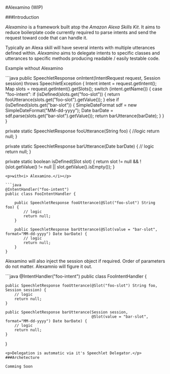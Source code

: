 #Alexamino (WIP)

###Introduction
<p><i>Alexamino</i> is a framework built atop the <i>Amazon Alexa Skills Kit</i>. It aims to reduce boilerplate code currently required to parse intents and send the request toward code that can handle it.</p>
<p>Typically an Alexa skill will have several intents with multiple utterances defined within. <i>Alexamino</i> aims to delegate intents to specific classes and utterances to specific methods producing readable / easily testable code. 
</p>
<p>Example without Alexamino</p>
```java
public SpeechletResponse onIntent(IntentRequest request, Session session) throws SpeechletException {
    Intent intent = request.getIntent();
    Map<String, Slot> slots = request.getIntent().getSlots();
    switch (intent.getName()) {
        case "foo-intent":
            if (isDefined(slots.get("foo-slot")) {
                return fooUtterance(slots.get("foo-slot").getValue());
            } else if (isDefined(slots.get("bar-slot")) {
                SimpleDateFormat sdf = new SimpleDateFormat("MM-dd-yyyy");
                Date barDate = sdf.parse(slots.get("bar-slot").getValue());
                return barUtterance(barDate);
            }
     }
}

private static SpeechletResponse fooUtterance(String foo) {
    //logic
    return null;
}

private static SpeechletResponse barUtterance(Date barDate) {
    // logic
    return null;
}

private static boolean isDefined(Slot slot) {
    return slot != null && !(slot.getValue() != null || slot.getValue().isEmpty());
}
```
<p>with<i> Alexamino.</i></p>

```java
@IntentHandler("foo-intent")
public class FooIntentHandler {
    
    public SpeechletResponse fooUtterance(@Slot("foo-slot") String foo) {
        // logic
        return null;
    }
    
    public SpeechletResponse barUtterance(@Slot(value = "bar-slot", format="MM-dd-yyyy") Date barDate) {
        // logic
        return null;
    }
}
```
<p>Alexamino will also inject the session object if required. Order of parameters do not matter. Alexamnio will figure it out.</p>
```java
@IntentHandler("foo-intent")
public class FooIntentHandler {
    
    public SpeechletResponse fooUtterance(@Slot("foo-slot") String foo, Session session) {
        // logic
        return null;
    }
    
    public SpeechletResponse barUtterance(Session session,
                                          @Slot(value = "bar-slot", format="MM-dd-yyyy") Date barDate) {
        // logic
        return null;
    }
}
```
<p>Delegation is automatic via it's Speechlet Delegator.</p>
###Archetecture

Comming Soon

